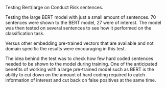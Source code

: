   
Testing Bert(large  on Conduct Risk sentences. 

Testing the large BERT model with just a small amount of sentences. 70 sentences were shown to the BERT model, 27 were of interest. The model was then tested on several sentences to see how it performed on the classification task. 

Versus other embedding pre-trained vectors that are available and not domain specific the results were encouraging in this test. 

The idea behind the test was to check how few hard coded sentences needed to be shown to the model during training. One of the anticipated benefits of working with a large pre-trained model such as BERT is the ability to cut down on the amount of hard coding required to catch information of interest and cut back on false positives at the same time. 



